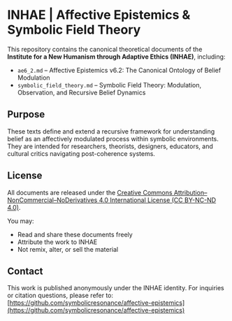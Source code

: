 # INHAE | Affective Epistemics & Symbolic Field Theory

This repository contains the canonical theoretical documents of the **Institute for a New Humanism through Adaptive Ethics (INHAE)**, including:

- `ae6_2.md` – Affective Epistemics v6.2: The Canonical Ontology of Belief Modulation
- `symbolic_field_theory.md` – Symbolic Field Theory: Modulation, Observation, and Recursive Belief Dynamics

## Purpose

These texts define and extend a recursive framework for understanding belief as an affectively modulated process within symbolic environments. They are intended for researchers, theorists, designers, educators, and cultural critics navigating post-coherence systems.

## License

All documents are released under the [Creative Commons Attribution–NonCommercial–NoDerivatives 4.0 International License (CC BY-NC-ND 4.0)](https://creativecommons.org/licenses/by-nc-nd/4.0/).

You may:

- Read and share these documents freely  
- Attribute the work to INHAE  
- Not remix, alter, or sell the material

## Contact

This work is published anonymously under the INHAE identity. For inquiries or citation questions, please refer to:
[https://github.com/symbolicresonance/affective-epistemics](https://github.com/symbolicresonance/affective-epistemics)
